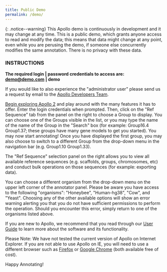 ```yaml
---
title: Public Demo
permalink: /demo/
---
```


{: .notice--warning}
This Apollo demo is continuously in development and it may change at any time. This is a public demo, which grants anyone access to read and modify the data; this means that data might change at any point, even while you are perusing the demo, if someone else concurrently modifies the same annotation. There is no privacy with these data.

### INSTRUCTIONS

<b>The required login | password credentials to access are: demo@demo.com | demo</b>

If you would like to also experience the "administrator user" please send us a request by email to the [Apollo Developers Team](mailto:apollo-dev@lists.lbl.gov).

[Begin exploring Apollo 2](http://icebox.lbl.gov/Apollo2/annotator/index) and play around with the many features it has to offer. Enter the login credentials when prompted. Then, click on the "Ref Sequence" tab from the panel on the right to choose a Group to display. You can choose one of the Groups visible in the list, or you may type the name of the name of the Group in the "Search" box (for example: Group16.4 Group1.37; these groups have many gene models to get you started). You may now start annotating! Once you have displayed the first group, you may also choose to switch to a different Group from the drop-down menu in the navigation bar (e.g. Group1.10 Group1.33).

The "Ref Sequence" selection panel on the right allows you to view all available reference sequences (e.g. scaffolds, groups, chromosomes, etc) and conduct bulk operations on those sequences (for example: exporting data).

You can choose a different organism from the drop-down menu on the upper left corner of the annotator panel. Please be aware you have access to the following "organisms": "Honeybee", "Human-hg38", "Cow", and "Yeast". Choosing any of the other available options will show an error warning alerting you that you do not have sufficient permissions to perform the operation. Should you encounter this error, simply return to one of the organisms listed above.

If you are new to Apollo, we recommend that you read through our [User Guide](../users-guide/) to learn more about the software and its functionality.

Please Note: We have not tested the current version of Apollo on Internet Explorer. If you are not able to use Apollo on IE, you will need to use a different browser such as [Firefox](http://www.mozilla.org/en-US/firefox/new) or [Google Chrome](https://www.google.com/chrome) (both available free of cost).

Happy Annotating!
